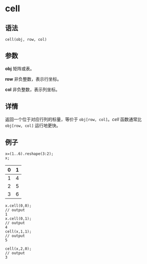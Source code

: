 # cell

## 语法

`cell(obj, row, col)`

## 参数

**obj** 矩阵或表。

**row** 非负整数，表示行坐标。

**col** 非负整数，表示列坐标。

## 详情

返回一个位于对应行列的标量，等价于 `obj[row, col]`。*cell* 函数通常比
`obj[row, col]` 运行地更快。

## 例子

```
x=(1..6).reshape(3:2);
x;
```

| 0 | 1 |
| --- | --- |
| 1 | 4 |
| 2 | 5 |
| 3 | 6 |

```
x.cell(0,0);
// output
1
x.cell(0,1);
// output
4
cell(x,1,1);
// output
5

cell(x,2,0);
// output
3
```

